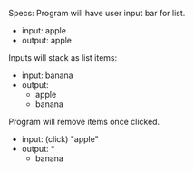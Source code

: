 Specs:
Program will have user input bar for list.
* input: apple
* output: apple

Inputs will stack as list items:
* input: banana
* output:
  * apple
  * banana 

Program will remove items once clicked.
* input: (click) "apple"
* output:
  * 
  * banana
  